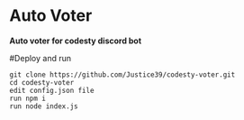 # Auto Voter

**Auto voter for codesty discord bot**

#Deploy and run

    git clone https://github.com/Justice39/codesty-voter.git
    cd codesty-voter
    edit config.json file
    run npm i
    run node index.js
